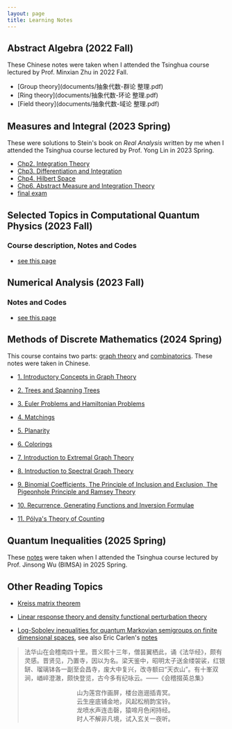 ```yaml
---
layout: page
title: Learning Notes
---
```


## Abstract Algebra (2022 Fall)

These Chinese notes were taken when I attended the Tsinghua course lectured by Prof. Minxian Zhu in 2022 Fall.

+ [Group theory](documents/抽象代数-群论 整理.pdf)
+ [Ring theory](documents/抽象代数-环论 整理.pdf)
+ [Field theory](documents/抽象代数-域论 整理.pdf)

## Measures and Integral (2023 Spring)

These were solutions to Stein's book on *Real Analysis* written by me when I attended the Tsinghua course lectured by Prof. Yong Lin in 2023 Spring.

+ [Chp2. Integration Theory](documents/2integral.pdf)
+ [Chp3. Differentiation and Integration](documents/3differentiation.pdf)
+ [Chp4. Hilbert Space](documents/4hilbert.pdf)
+ [Chp6. Abstract Measure and Integration Theory](documents/6abstract.pdf)
+ [final exam](documents/final.pdf)

## Selected Topics in Computational Quantum Physics (2023 Fall)

### Course description, Notes and Codes

+ [see this page](pages/cqp.md)

## Numerical Analysis (2023 Fall)

### Notes and Codes

+ [see this page](pages/na.md)

## Methods of Discrete Mathematics (2024 Spring)

This course contains two parts: [graph theory](https://en.wikipedia.org/wiki/Graph_theory) and [combinatorics](https://en.wikipedia.org/wiki/Combinatorics). These notes were taken in Chinese.

+ [1. Introductory Concepts in Graph Theory](documents/graph1.pdf)

+ [2. Trees and Spanning Trees](documents/graph2.pdf)

+ [3. Euler Problems and Hamiltonian Problems](documents/graph3.pdf)

+ [4. Matchings](documents/graph4.pdf)

+ [5. Planarity](documents/graph5.pdf)

+ [6. Colorings](documents/graph6.pdf)

+ [7. Introduction to Extremal Graph Theory](documents/graph7.pdf)

+ [8. Introduction to Spectral Graph Theory](documents/graph8.pdf)

+ [9. Binomial Coefficients, The Principle of Inclusion and Exclusion, The Pigeonhole Principle and Ramsey Theory](documents/comb1.pdf)

+ [10. Recurrence, Generating Functions and Inversion Formulae](documents/comb2.pdf)

+ [11. Pólya's Theory of Counting](documents/comb3.pdf)


## Quantum Inequalities (2025 Spring)

These [notes](documents/Notes_on_Matrix_Analysis.pdf) were taken when I attended the Tsinghua course lectured by Prof. Jinsong Wu (BIMSA) in 2025 Spring.

## Other Reading Topics

+ [Kreiss matrix theorem](documents/KreissMatrixTheorem.pdf)

+ [Linear response theory and density functional perturbation theory](documents/LinearResponseTheory.pdf)

+ [Log-Sobolev inequalities for quantum Markovian semigroups on finite dimensional spaces](documents/LogSobolev.pdf), see also Eric Carlen's [notes](https://arxiv.org/abs/2306.10903)


> 法华山在会稽南四十里。晋义熙十三年，僧昙翼栖此，诵《法华经》，颇有灵感。晋贤见，乃置寺，因以为名。梁天鉴中，昭明太子送金缕袈裟，红银缾、瑠璃钵各一副至会昌寺，废大中复兴，改寺额曰“天衣山”。有十峯双涧，崷崪澄澈，颇快登览，古今多有纪咏云。——《会稽掇英总集》
>
> <center>山为莲宫作画屏，楼台迤逦插青冥。<center>
> <center>云生座底铺金地，风起松梢韵宝铃。<center>
> <center>龙喷水声连击磬，猿啼月色闲持经。<center>
> <center>时人不解非凡境，试入玄关一夜听。<center>
